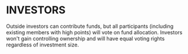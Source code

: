 # INVESTORS
 Outside investors can contribute funds, but all participants (including existing members with high points) will vote on fund allocation. Investors won't gain controlling ownership and will have equal voting rights regardless of investment size. 
